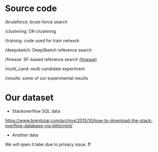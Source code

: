 # Source code

/bruteforce: brute-force search

/clustering: DK-clustering

/training: code used for train network

/deepsketch: DeepSketch reference search

/finesse: SF-based reference search ([finesse](https://www.usenix.org/conference/fast19/presentation/zhang))

/multi\_cand: multi candidate experiment

/results: some of our experimental results

# Our dataset

- Stackoverflow SQL data

https://www.brentozar.com/archive/2015/10/how-to-download-the-stack-overflow-database-via-bittorrent/

- Another data

We will open it later due to privacy issue.
ff